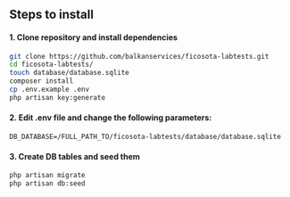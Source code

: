 ## Steps to install

#### 1. Clone repository and install dependencies 
```bash
git clone https://github.com/balkanservices/ficosota-labtests.git
cd ficosota-labtests/
touch database/database.sqlite
composer install
cp .env.example .env
php artisan key:generate
```

#### 2. Edit .env file and change the following parameters:
```
DB_DATABASE=/FULL_PATH_TO/ficosota-labtests/database/database.sqlite
```

#### 3. Create DB tables and seed them
```bash
php artisan migrate
php artisan db:seed
```